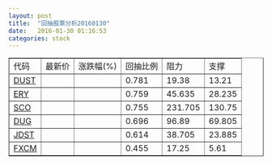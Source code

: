 ```yaml
---
layout: post
title:  "回抽股票分析20160130"
date:   2016-01-30 01:16:53
categories: stock
---
```

<script type="text/javascript">
var stockList = []
stockList.push('gb_dust');
stockList.push('gb_ery');
stockList.push('gb_sco');
stockList.push('gb_dug');
stockList.push('gb_jdst');
stockList.push('gb_fxcm');
</script>
<table border="1">
 <tr>
 <td>代码</td>
 <td>最新价</td>
 <td>涨跌幅(%)</td>
 <td>回抽比例</td>
 <td>阻力</td>
 <td>支撑</td>
</tr>
  <tr id="dust">
  <td><a href="http://stock.finance.sina.com.cn/usstock/quotes/DUST.html" target="_blank">DUST</a></td><td></td><td></td><td>0.781</td><td>19.38</td><td>13.21</td></tr>
  <tr id="ery">
  <td><a href="http://stock.finance.sina.com.cn/usstock/quotes/ERY.html" target="_blank">ERY</a></td><td></td><td></td><td>0.759</td><td>45.635</td><td>28.235</td></tr>
  <tr id="sco">
  <td><a href="http://stock.finance.sina.com.cn/usstock/quotes/SCO.html" target="_blank">SCO</a></td><td></td><td></td><td>0.755</td><td>231.705</td><td>130.75</td></tr>
  <tr id="dug">
  <td><a href="http://stock.finance.sina.com.cn/usstock/quotes/DUG.html" target="_blank">DUG</a></td><td></td><td></td><td>0.696</td><td>96.89</td><td>69.805</td></tr>
  <tr id="jdst">
  <td><a href="http://stock.finance.sina.com.cn/usstock/quotes/JDST.html" target="_blank">JDST</a></td><td></td><td></td><td>0.614</td><td>38.705</td><td>23.885</td></tr>
  <tr id="fxcm">
  <td><a href="http://stock.finance.sina.com.cn/usstock/quotes/FXCM.html" target="_blank">FXCM</a></td><td></td><td></td><td>0.455</td><td>17.25</td><td>5.61</td></tr>
</table>
